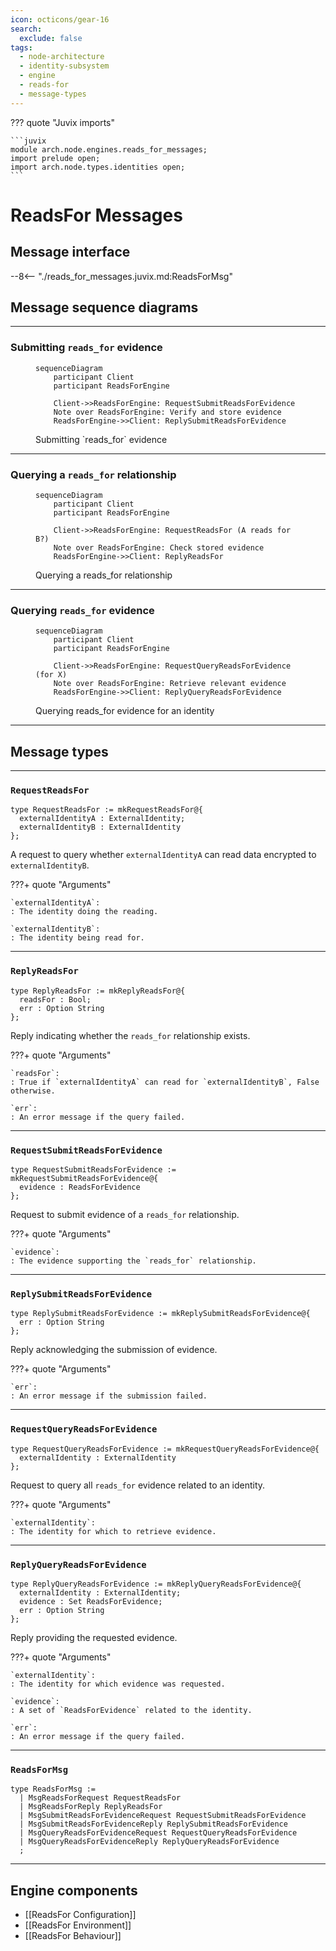 ```yaml
---
icon: octicons/gear-16
search:
  exclude: false
tags:
  - node-architecture
  - identity-subsystem
  - engine
  - reads-for
  - message-types
---
```


??? quote "Juvix imports"

    ```juvix
    module arch.node.engines.reads_for_messages;
    import prelude open;
    import arch.node.types.identities open;
    ```

# ReadsFor Messages

## Message interface

--8<-- "./reads_for_messages.juvix.md:ReadsForMsg"

## Message sequence diagrams

---

### Submitting `reads_for` evidence

<!-- --8<-- [start:message-sequence-diagram-submit] -->
<figure markdown="span">

```mermaid
sequenceDiagram
    participant Client
    participant ReadsForEngine

    Client->>ReadsForEngine: RequestSubmitReadsForEvidence
    Note over ReadsForEngine: Verify and store evidence
    ReadsForEngine->>Client: ReplySubmitReadsForEvidence
```

<figcaption markdown="span">
Submitting `reads_for` evidence
</figcaption>
</figure>
<!-- --8<-- [end:message-sequence-diagram-submit] -->

---

### Querying a `reads_for` relationship

<!-- --8<-- [start:message-sequence-diagram-query-relationship] -->
<figure markdown="span">

```mermaid
sequenceDiagram
    participant Client
    participant ReadsForEngine

    Client->>ReadsForEngine: RequestReadsFor (A reads for B?)
    Note over ReadsForEngine: Check stored evidence
    ReadsForEngine->>Client: ReplyReadsFor
```

<figcaption markdown="span">
Querying a reads_for relationship
</figcaption>
</figure>
<!-- --8<-- [end:message-sequence-diagram-query-relationship] -->

---

### Querying `reads_for` evidence

<!-- --8<-- [start:message-sequence-diagram-query-evidence] -->
<figure markdown="span">

```mermaid
sequenceDiagram
    participant Client
    participant ReadsForEngine

    Client->>ReadsForEngine: RequestQueryReadsForEvidence (for X)
    Note over ReadsForEngine: Retrieve relevant evidence
    ReadsForEngine->>Client: ReplyQueryReadsForEvidence
```

<figcaption markdown="span">
Querying reads_for evidence for an identity
</figcaption>
</figure>
<!-- --8<-- [end:message-sequence-diagram-query-evidence] -->

---

## Message types

---

### `RequestReadsFor`

```juvix
type RequestReadsFor := mkRequestReadsFor@{
  externalIdentityA : ExternalIdentity;
  externalIdentityB : ExternalIdentity
};
```

A request to query whether `externalIdentityA` can read data encrypted to
`externalIdentityB`.

???+ quote "Arguments"

    `externalIdentityA`:
    : The identity doing the reading.

    `externalIdentityB`:
    : The identity being read for.

---

### `ReplyReadsFor`

```juvix
type ReplyReadsFor := mkReplyReadsFor@{
  readsFor : Bool;
  err : Option String
};
```

Reply indicating whether the `reads_for` relationship exists.

???+ quote "Arguments"

    `readsFor`:
    : True if `externalIdentityA` can read for `externalIdentityB`, False otherwise.

    `err`:
    : An error message if the query failed.

---

### `RequestSubmitReadsForEvidence`

```juvix
type RequestSubmitReadsForEvidence := mkRequestSubmitReadsForEvidence@{
  evidence : ReadsForEvidence
};
```

Request to submit evidence of a `reads_for` relationship.

???+ quote "Arguments"

    `evidence`:
    : The evidence supporting the `reads_for` relationship.

---

### `ReplySubmitReadsForEvidence`

```juvix
type ReplySubmitReadsForEvidence := mkReplySubmitReadsForEvidence@{
  err : Option String
};
```

Reply acknowledging the submission of evidence.

???+ quote "Arguments"

    `err`:
    : An error message if the submission failed.

---

### `RequestQueryReadsForEvidence`

```juvix
type RequestQueryReadsForEvidence := mkRequestQueryReadsForEvidence@{
  externalIdentity : ExternalIdentity
};
```

Request to query all `reads_for` evidence related to an identity.

???+ quote "Arguments"

    `externalIdentity`:
    : The identity for which to retrieve evidence.

---

### `ReplyQueryReadsForEvidence`

```juvix
type ReplyQueryReadsForEvidence := mkReplyQueryReadsForEvidence@{
  externalIdentity : ExternalIdentity;
  evidence : Set ReadsForEvidence;
  err : Option String
};
```

Reply providing the requested evidence.

???+ quote "Arguments"

    `externalIdentity`:
    : The identity for which evidence was requested.

    `evidence`:
    : A set of `ReadsForEvidence` related to the identity.

    `err`:
    : An error message if the query failed.

---

### `ReadsForMsg`

<!-- --8<-- [start:ReadsForMsg] -->
```juvix
type ReadsForMsg :=
  | MsgReadsForRequest RequestReadsFor
  | MsgReadsForReply ReplyReadsFor
  | MsgSubmitReadsForEvidenceRequest RequestSubmitReadsForEvidence
  | MsgSubmitReadsForEvidenceReply ReplySubmitReadsForEvidence
  | MsgQueryReadsForEvidenceRequest RequestQueryReadsForEvidence
  | MsgQueryReadsForEvidenceReply ReplyQueryReadsForEvidence
  ;
```
<!-- --8<-- [end:ReadsForMsg] -->

---

## Engine components

- [[ReadsFor Configuration]]
- [[ReadsFor Environment]]
- [[ReadsFor Behaviour]]

